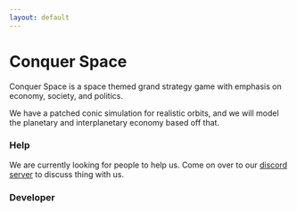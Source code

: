 ```yaml
---
layout: default
---
```

# Conquer Space

Conquer Space is a space themed grand strategy game with emphasis on economy, society, and politics.

We have a patched conic simulation for realistic orbits, and we will model the planetary and interplanetary economy based off that.


### Help
We are currently looking for people to help us. Come on over to our [discord server](https://discord.gg/h5r77Sa) to discuss thing with us.

### Developer
